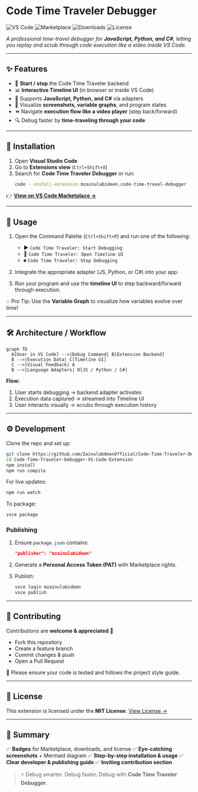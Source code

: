 
# Code Time Traveler Debugger

![VS Code](https://img.shields.io/badge/VSCode-Extension-blue?logo=visualstudiocode)
![Marketplace](https://img.shields.io/visual-studio-marketplace/v/MZainUlAbideen.code-time-travel-debugger?label=Marketplace)
![Downloads](https://img.shields.io/visual-studio-marketplace/d/MZainUlAbideen.code-time-travel-debugger?color=success)
![License](https://img.shields.io/github/license/ZainulabdeenOfficial/Code-Time-Traveler-Debugger-VS-Code-Extension)

_A professional time-travel debugger for **JavaScript, Python, and C#**, letting you replay and scrub through code execution like a video inside VS Code._



---

## ✨ Features

- 🚀 **Start / stop** the Code Time Traveler backend
- 📊 **Interactive Timeline UI** (in browser or inside VS Code)
- 🐍 Supports **JavaScript, Python, and C#** via adapters
- 🎥 Visualize **screenshots, variable graphs**, and program states
- ⏪ Navigate **execution flow like a video player** (step back/forward)
- 🔍 Debug faster by **time-traveling through your code**

---

## 🔧 Installation

1. Open **Visual Studio Code**
2. Go to **Extensions view** (`Ctrl+Shift+X`)
3. Search for **Code Time Traveler Debugger** or run:
   ```bash
   code --install-extension mzainulabideen.code-time-travel-debugger


👉 [**View on VS Code Marketplace →**](https://marketplace.visualstudio.com/items?itemName=MZainUlAbideen.code-time-travel-debugger)

---

## 🚀 Usage

1. Open the Command Palette (`Ctrl+Shift+P`) and run one of the following:

   * ▶️ `Code Time Traveler: Start Debugging`
   * 📂 `Code Time Traveler: Open Timeline UI`
   * ⏹ `Code Time Traveler: Stop Debugging`

2. Integrate the appropriate adapter (JS, Python, or C#) into your app.

3. Run your program and use the **timeline UI** to step backward/forward through execution.

💡 Pro Tip: Use the **Variable Graph** to visualize how variables evolve over time!

---

## 🛠️ Architecture / Workflow

```mermaid
graph TD
  A[User in VS Code] -->|Debug Command| B[Extension Backend]
  B -->|Execution Data| C[Timeline UI]
  C -->|Visual Feedback| A
  B -->|Language Adapters| D[JS / Python / C#]
```

**Flow:**

1. User starts debugging → backend adapter activates
2. Execution data captured → streamed into Timeline UI
3. User interacts visually → scrubs through execution history

---

## ⚙️ Development

Clone the repo and set up:

```bash
git clone https://github.com/ZainulabdeenOfficial/Code-Time-Traveler-Debugger-VS-Code-Extension.git
cd Code-Time-Traveler-Debugger-VS-Code-Extension
npm install
npm run compile
```

For live updates:

```bash
npm run watch
```

To package:

```bash
vsce package
```

### Publishing

1. Ensure `package.json` contains:

   ```json
   "publisher": "mzainulabideen"
   ```
2. Generate a **Personal Access Token (PAT)** with Marketplace rights.
3. Publish:

   ```bash
   vsce login mzainulabideen
   vsce publish
   ```

---

## 🤝 Contributing

Contributions are **welcome & appreciated** 🙌

* Fork this repository
* Create a feature branch
* Commit changes & push
* Open a Pull Request

📌 Please ensure your code is tested and follows the project style guide.

---

## 📜 License

This extension is licensed under the **MIT License**.
[View License →](https://github.com/ZainulabdeenOfficial/Code-Time-Traveler-Debugger-VS-Code-Extension/blob/main/LICENSE)

---

## 📌 Summary

✅ **Badges** for Marketplace, downloads, and license
✅ **Eye-catching screenshots** + Mermaid diagram
✅ **Step-by-step installation & usage**
✅ **Clear developer & publishing guide**
✅ **Inviting contribution section**

> ⚡ Debug smarter. Debug faster. Debug with **Code Time Traveler Debugger**.



